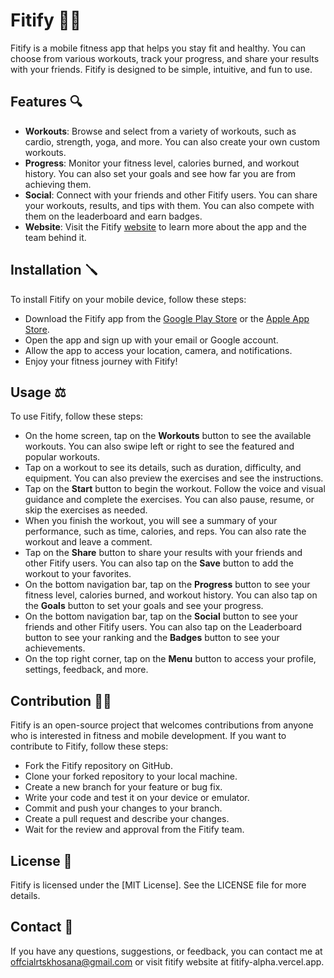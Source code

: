 # Fitify 💪🏾

Fitify is a mobile fitness app that helps you stay fit and healthy. You can choose from various workouts, track your progress, and share your results with your friends. Fitify is designed to be simple, intuitive, and fun to use.

## Features 🔍

- **Workouts**: Browse and select from a variety of workouts, such as cardio, strength, yoga, and more. You can also create your own custom workouts.
- **Progress**: Monitor your fitness level, calories burned, and workout history. You can also set your goals and see how far you are from achieving them.
- **Social**: Connect with your friends and other Fitify users. You can share your workouts, results, and tips with them. You can also compete with them on the leaderboard and earn badges.
- **Website**: Visit the Fitify [website](https://fitify-alpha.vercel.app/) to learn more about the app and the team behind it.

## Installation 🪛

To install Fitify on your mobile device, follow these steps:

- Download the Fitify app from the [Google Play Store](https://play.google.com/fitify) or the [Apple App Store](https://apps.apple.com/us/genre/ios-games/id6014).
- Open the app and sign up with your email or Google account.
- Allow the app to access your location, camera, and notifications.
- Enjoy your fitness journey with Fitify!
 
## Usage ⚖️

To use Fitify, follow these steps:

- On the home screen, tap on the **Workouts** button to see the available workouts. You can also swipe left or right to see the featured and popular workouts.
- Tap on a workout to see its details, such as duration, difficulty, and equipment. You can also preview the exercises and see the instructions.
- Tap on the **Start** button to begin the workout. Follow the voice and visual guidance and complete the exercises. You can also pause, resume, or skip the exercises as needed.
- When you finish the workout, you will see a summary of your performance, such as time, calories, and reps. You can also rate the workout and leave a comment.
- Tap on the **Share** button to share your results with your friends and other Fitify users. You can also tap on the **Save** button to add the workout to your favorites.
- On the bottom navigation bar, tap on the **Progress** button to see your fitness level, calories burned, and workout history. You can also tap on the **Goals** button to set your goals and see your progress.
- On the bottom navigation bar, tap on the **Social** button to see your friends and other Fitify users. You can also tap on the Leaderboard button to see your ranking and the **Badges** button to see your achievements.
- On the top right corner, tap on the **Menu** button to access your profile, settings, feedback, and more.

## Contribution 🤲🏾

Fitify is an open-source project that welcomes contributions from anyone who is interested in fitness and mobile development. If you want to contribute to Fitify, follow these steps:

- Fork the Fitify repository on GitHub.
- Clone your forked repository to your local machine.
- Create a new branch for your feature or bug fix.
- Write your code and test it on your device or emulator.
- Commit and push your changes to your branch.
- Create a pull request and describe your changes.
- Wait for the review and approval from the Fitify team.

## License 📃

Fitify is licensed under the [MIT License]. See the LICENSE file for more details.

## Contact 📩

If you have any questions, suggestions, or feedback, you can contact me at offcialrtskhosana@gmail.com or visit fitify website at fitify-alpha.vercel.app. 
